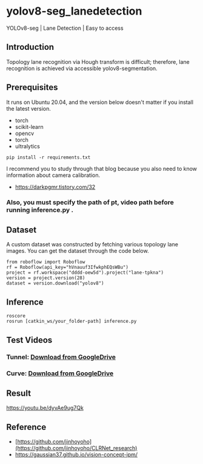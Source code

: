 # yolov8-seg_lanedetection
YOLOv8-seg | Lane Detection | Easy to access

## Introduction
Topology lane recognition via Hough transform is difficult; therefore, lane recognition is achieved via accessible yolov8-segmentation.


## Prerequisites
It runs on Ubuntu 20.04, and the version below doesn't matter if you install the latest version.

- torch
- scikit-learn
- opencv
- torch
- ultralytics

```Shell
pip install -r requirements.txt
```


I recommend you to study through that blog because you also need to know information about camera calibration.
- https://darkpgmr.tistory.com/32

### Also, you must specify the path of pt, video path before running inference.py .


## Dataset
A custom dataset was constructed by fetching various topology lane images.
You can get the dataset through the code below.

```Shell
from roboflow import Roboflow
rf = Roboflow(api_key="hVnauuf3IfwkphEQsWBu")
project = rf.workspace("dddd-oew5d").project("lane-tpkna")
version = project.version(28)
dataset = version.download("yolov8")
```

## Inference
```Shell
roscore
rosrun [catkin_ws/your_folder-path] inference.py
```


## Test Videos
### Tunnel: [Download from GoogleDrive](https://drive.google.com/file/d/14vPN8ZRBmoJ7O6N_7EZ2y3ILCOPUXMJZ/view?usp=drive_link)
### Curve: [Download from GoogleDrive](https://drive.google.com/file/d/1dpVlkfJ3HU4GxnAfebnPtcZnZAFtA6ke/view?usp=drive_link)

## Result
https://youtu.be/dyvAe9ug7Qk





## Reference
- [https://github.com/jinhoyoho](https://github.com/jinhoyoho/CLRNet_research)
- https://gaussian37.github.io/vision-concept-ipm/
